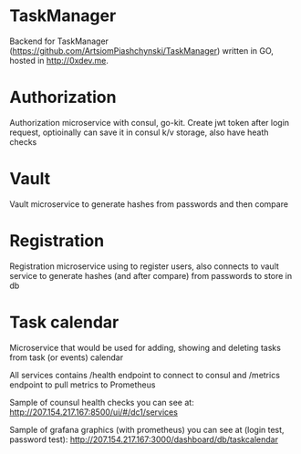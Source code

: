 # TaskManager
Backend for TaskManager (https://github.com/ArtsiomPiashchynski/TaskManager) written in GO, hosted in http://0xdev.me.

# Authorization

Authorization microservice with consul, go-kit. Create jwt token after login request, optioinally can save it in consul k/v storage, also have heath checks

# Vault

Vault microservice to generate hashes from passwords and then compare

# Registration

Registration microservice using to register users, also connects to vault service to generate hashes (and after compare) from passwords to store in db

# Task calendar

Microservice that would be used for adding, showing and deleting tasks from task (or events) calendar


All services contains /health endpoint to connect to consul and /metrics endpoint to pull metrics to Prometheus


Sample of counsul health checks you can see at:
http://207.154.217.167:8500/ui/#/dc1/services

Sample of grafana graphics (with prometheus) you can see at (login test, password test):
http://207.154.217.167:3000/dashboard/db/taskcalendar
